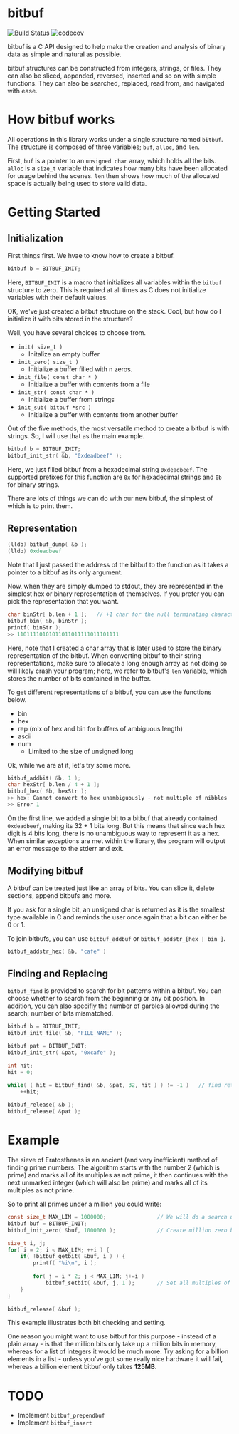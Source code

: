 # bitbuf
[![Build Status](https://travis-ci.org/mkchoi212/bitbuf.svg?branch=master)](https://travis-ci.org/mkchoi212/bitbuf)
[![codecov](https://codecov.io/gh/mkchoi212/bitbuf/branch/master/graph/badge.svg)](https://codecov.io/gh/mkchoi212/bitbuf)

bitbuf is a C API designed to help make the creation and analysis of binary data as simple and natural as possible.

bitbuf structures can be constructed from integers, strings, or files.
They can also be sliced, appended, reversed, inserted and so on with simple functions.
They can also be searched, replaced, read from, and navigated with ease.

# How bitbuf works
All operations in this library works under a single structure named `bitbuf`. The structure is composed of three variables; `buf`, `alloc`, and `len`.

First, `buf` is a pointer to an `unsigned char` array, which holds all the bits. 
`alloc` is a `size_t` variable that indicates how many bits have been allocated for usage behind the scenes.
`len` then shows how much of the allocated space is actually being used to store valid data.

# Getting Started
## Initialization
First things first. We hvae to know how to create a bitbuf.

```c
bitbuf b = BITBUF_INIT;
```

Here, `BITBUF_INIT` is a macro that initializes all variables within the `bitbuf` structure to zero.
This is required at all times as C does not initialize variables with their default values.

OK, we've just created a bitbuf structure on the stack. Cool, but how do I initialize it with bits stored in the structure?

Well, you have several choices to choose from.

- `init( size_t )` 
    - Initalize an empty buffer
- `init_zero( size_t )` 
    - Initialize a buffer filled with n zeros.
- `init_file( const char * )`
    - Initialize a buffer with contents from a file
- `init_str( const char * )`
    - Initialize a buffer from strings
- `init_sub( bitbuf *src )`
    - Initialize a buffer with contents from another buffer

Out of the five methods, the most versatile method to create a bitbuf is with strings.
So, I will use that as the main example.

```c
bitbuf b = BITBUF_INIT;
bitbuf_init_str( &b, "0xdeadbeef" );
```
Here, we just filled bitbuf from a hexadecimal string `0xdeadbeef`. 
The supported prefixes for this function are `0x` for hexadecimal strings and `0b` for binary strings.

There are lots of things we can do with our new bitbuf, the simplest of which is to print them.

## Representation
```c
(lldb) bitbuf_dump( &b );
(lldb) 0xdeadbeef
```

Note that I just passed the address of the bitbuf to the function as it takes a pointer to a bitbuf as its only argument.

Now, when they are simply dumped to stdout, they are represented in the simplest hex or binary representation of themselves. If you prefer you can pick the representation that you want.

```c
char binStr[ b.len + 1 ];   // +1 char for the null terminating character
bitbuf_bin( &b, binStr );
printf( binStr ); 
>> 11011110101011011011111011101111
```

Here, note that I created a char array that is later used to store the binary representation of the bitbuf. When converting bitbuf to their string representations, make sure to allocate a long enough array as not doing so will likely crash your program; here, we refer to bitbuf's `len` variable, which stores the number of bits contained in the buffer.

To get different representations of a bitbuf, you can use the functions below.
- bin
- hex
- rep (mix of hex and bin for buffers of ambiguous length)
- ascii
- num
    - Limited to the size of unsigned long

Ok, while we are at it, let's try some more.

```c
bitbuf_addbit( &b, 1 );
char hexStr[ b.len / 4 + 1 ];
bitbuf_hex( &b, hexStr );
>> hex: Cannot convert to hex unambiguously - not multiple of nibbles
>> Error 1
```

On the first line, we added a single bit to a bitbuf that already contained `0xdeadbeef`, making its 32 + 1 bits long.
But this means that since each hex digit is 4 bits long, there is no unambiguous way to represent it as a hex.
When similar exceptions are met within the library, the program will output an error message to the stderr and exit.

## Modifying bitbuf
A bitbuf can be treated just like an array of bits. You can slice it, delete sections, append bitbufs and more.

If you ask for a single bit, an unsigned char is returned as it is the smallest type available in C and reminds the user once again that a bit can either be 0 or 1.

To join bitbufs, you can use `bitbuf_addbuf` or `bitbuf_addstr_[hex | bin ]`.
```c
bitbuf_addstr_hex( &b, "cafe" )
```

## Finding and Replacing
`bitbuf_find` is provided to search for bit patterns within a bitbuf. You can choose whether to search from the beginning or any bit position.
In addition, you can also specifiy the number of garbles allowed during the search; number of bits mismatched.

```c
bitbuf b = BITBUF_INIT;
bitbuf_init_file( &b, "FILE_NAME" );

bitbuf pat = BITBUF_INIT;
bitbuf_init_str( &pat, "0xcafe" );

int hit;
hit = 0;

while( ( hit = bitbuf_find( &b, &pat, 32, hit ) ) != -1 )   // find returns -1 when no patterns are found
    ++hit;
    
bitbuf_release( &b );
bitbuf_release( &pat );
```

# Example
The sieve of Eratosthenes is an ancient (and very inefficient) method of finding prime numbers. The algorithm starts with the number 2 (which is prime) and marks all of its multiples as not prime, it then continues with the next unmarked integer (which will also be prime) and marks all of its multiples as not prime.

So to print all primes under a million you could write:

```c
const size_t MAX_LIM = 1000000;                // We will do a search until million
bitbuf buf = BITBUF_INIT;
bitbuf_init_zero( &buf, 1000000 );             // Create million zero bits. They will be set to indicate if that bit position isn't prime

size_t i, j;
for( i = 2; i < MAX_LIM; ++i ) {
    if( !bitbuf_getbit( &buf, i ) ) {
        printf( "%i\n", i );
        
        for( j = i * 2; j < MAX_LIM; j+=i ) 
            bitbuf_setbit( &buf, j, 1 );       // Set all multiples of current prime to 1
    }
}

bitbuf_release( &buf );
```
This example illustrates both bit checking and setting.

One reason you might want to use bitbuf for this purpose - instead of a plain array - is that the million bits only take up a million bits in memory, whereas for a list of integers it would be much more. Try asking for a billion elements in a list - unless you’ve got some really nice hardware it will fail, whereas a billion element bitbuf only takes **125MB**.

# TODO
- Implement `bitbuf_prependbuf`
- Implement `bitbuf_insert`
